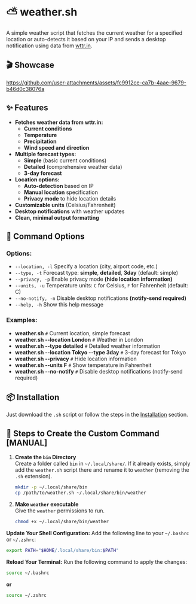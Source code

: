 # ⛅ weather.sh

A simple weather script that fetches the current weather for a specified location or auto-detects it based on your IP and sends a desktop notification using data from [wttr.in](https://wttr.in/).

## 🎬 Showcase

https://github.com/user-attachments/assets/fc9912ce-ca7b-4aae-9679-b46d0c38076a


## ✨ Features

- **Fetches weather data from wttr.in:**
  - **Current conditions**
  - **Temperature**
  - **Precipitation**
  - **Wind speed and direction**
- **Multiple forecast types:**
  - **Simple** (basic current conditions)
  - **Detailed** (comprehensive weather data)
  - **3-day forecast**
- **Location options:**
  - **Auto-detection** based on IP
  - **Manual location** specification
  - **Privacy mode** to hide location details
- **Customizable units** (Celsius/Fahrenheit)
- **Desktop notifications** with weather updates
- **Clean, minimal output formatting**




## 📝 Command Options

### Options:
-  `--location, -l`        Specify a location (city, airport code, etc.)
-  `--type, -t`            Forecast type: **simple**, **detailed**, **3day** (default: simple)
-  `--privacy, -p`         Enable privacy mode **(hide location information)**
-  `--units, -u`           Temperature units: `C` for Celsius, `F` for Fahrenheit (default: C)
-  `--no-notify, -n`       Disable desktop notifications **(notify-send required)**
-  `--help, -h`            Show this help message

### Examples:
   - **weather.sh**                                `#` Current location, simple forecast
   - **weather.sh --location London**              `#` Weather in London
   - **weather.sh --type detailed**                `#` Detailed weather information
   - **weather.sh --location Tokyo --type 3day**   `#` 3-day forecast for Tokyo
   - **weather.sh --privacy**                     `#` Hide location information
   - **weather.sh --units F**                      `#` Show temperature in Fahrenheit
   - **weather.sh --no-notify**                    `#` Disable desktop notifications (notify-send required)


## 📦 Installation

Just download the `.sh` script or follow the steps in the [Installation](https://github.com/fr0st-iwnl/sh-toolbox?tab=readme-ov-file#-installation) section.

## 🧭 Steps to Create the Custom Command [MANUAL]


1. **Create the `bin` Directory**  
   Create a folder called `bin` in `~/.local/share/`. If it already exists, simply add the `weather.sh` script there and rename it to `weather` (removing the `.sh` extension).

   ```bash
   mkdir -p ~/.local/share/bin
   cp /path/to/weather.sh ~/.local/share/bin/weather
   ```

1. **Make `weather` executable**  
   Give the `weather` permissions to run.

   ```bash
   chmod +x ~/.local/share/bin/weather
   ```

**Update Your Shell Configuration:**
Add the following line to your `~/.bashrc` or `~/.zshrc`:

```bash
export PATH="$HOME/.local/share/bin:$PATH"
```

**Reload Your Terminal:**
Run the following command to apply the changes:

```bash
source ~/.bashrc
```
**or**

```bash
source ~/.zshrc
```
   

   
